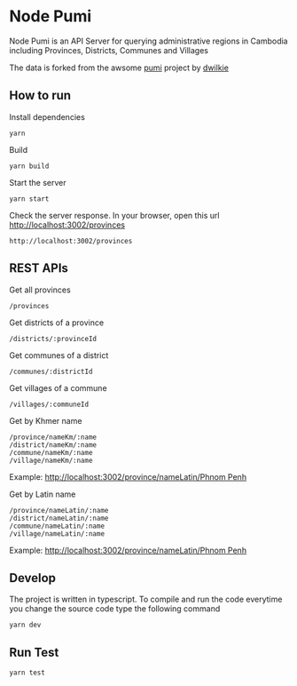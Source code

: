 # Node Pumi

Node Pumi is an API Server for querying administrative regions in Cambodia including Provinces, Districts, Communes and Villages

The data is forked from the awsome [pumi](https://github.com/dwilkie/pumi) project by [dwilkie](https://github.com/dwilkie)

## How to run

Install dependencies

```
yarn
```

Build

```
yarn build
```

Start the server

```
yarn start
```

Check the server response.
In your browser, open this url
[http://localhost:3002/provinces](http://localhost:3002/provinces)

```
http://localhost:3002/provinces
```

## REST APIs

Get all provinces

```
/provinces
```

Get districts of a province

```
/districts/:provinceId
```

Get communes of a district

```
/communes/:districtId
```

Get villages of a commune

```
/villages/:communeId
```

Get by Khmer name

```
/province/nameKm/:name
/district/nameKm/:name
/commune/nameKm/:name
/village/nameKm/:name
```

Example: [http://localhost:3002/province/nameLatin/Phnom Penh](http://localhost:3002/province/namekm/%E1%9E%97%E1%9F%92%E1%9E%93%E1%9F%86%E1%9E%96%E1%9F%81%E1%9E%89)

Get by Latin name

```
/province/nameLatin/:name
/district/nameLatin/:name
/commune/nameLatin/:name
/village/nameLatin/:name
```

Example: [http://localhost:3002/province/nameLatin/Phnom Penh](http://localhost:3002/province/nameLatin/Phnom%20Penh)

## Develop

The project is written in typescript. To compile and run the code everytime you change the source code type the following command

```
yarn dev
```

## Run Test

```
yarn test
```
